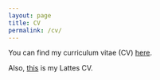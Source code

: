 ```yaml
---
layout: page
title: CV
permalink: /cv/
---
```


You can find my curriculum vitae (CV) [here](https://github.com/lnribeiro/cv/blob/master/cv.pdf).

Also, [this](http://buscatextual.cnpq.br/buscatextual/visualizacv.do?id=K4472660Y7) is my Lattes CV.